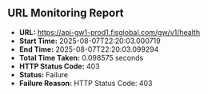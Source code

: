 ## URL Monitoring Report

- **URL:** https://api-gw1-prod1.fisglobal.com/gw/v1/health
- **Start Time:** 2025-08-07T22:20:03.000719
- **End Time:** 2025-08-07T22:20:03.099294
- **Total Time Taken:** 0.098575 seconds
- **HTTP Status Code:** 403
- **Status:** Failure
- **Failure Reason:** HTTP Status Code: 403
